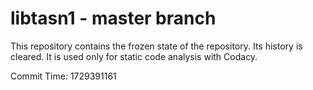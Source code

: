 # libtasn1 - master branch

This repository contains the frozen state of the repository.
Its history is cleared. It is used only for static code
analysis with Codacy.

Commit Time: 1729391161